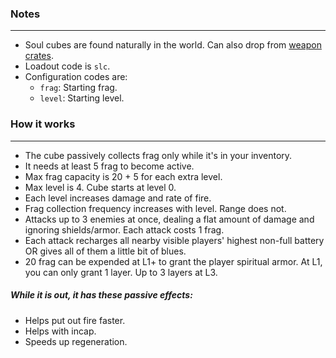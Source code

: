 ### Notes
---
- Soul cubes are found naturally in the world. Can also drop from [weapon crates](https://gitlab.com/accensi/hd-addons/weapon-crate).
- Loadout code is `slc`.
- Configuration codes are:
	- `frag`: Starting frag.
	- `level`: Starting level.

### How it works
---
- The cube passively collects frag only while it's in your inventory.
- It needs at least 5 frag to become active.
- Max frag capacity is 20 + 5 for each extra level.
- Max level is 4. Cube starts at level 0.
- Each level increases damage and rate of fire.
- Frag collection frequency increases with level. Range does not.
- Attacks up to 3 enemies at once, dealing a flat amount of damage and ignoring shields/armor. Each attack costs 1 frag.
- Each attack recharges all nearby visible players' highest non-full battery OR gives all of them a little bit of blues.
- 20 frag can be expended at L1+ to grant the player spiritual armor. At L1, you can only grant 1 layer. Up to 3 layers at L3.

##### While it is out, it has these passive effects:
- Helps put out fire faster.
- Helps with incap.
- Speeds up regeneration.
